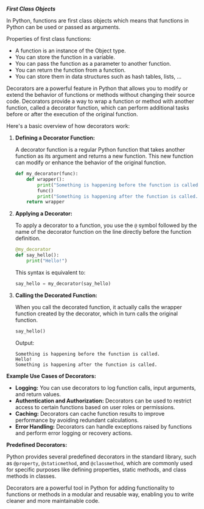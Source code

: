 <!-- // must read article https://www.geeksforgeeks.org/decorators-in-python/ -->

**_First Class Objects_**

In Python, functions are first class objects which means that functions in Python can be used or passed as arguments.

Properties of first class functions:

- A function is an instance of the Object type.
- You can store the function in a variable.
- You can pass the function as a parameter to another function.
- You can return the function from a function.
- You can store them in data structures such as hash tables, lists, …

Decorators are a powerful feature in Python that allows you to modify or extend the behavior of functions or methods without changing their source code. Decorators provide a way to wrap a function or method with another function, called a decorator function, which can perform additional tasks before or after the execution of the original function.

Here's a basic overview of how decorators work:

1. **Defining a Decorator Function:**

   A decorator function is a regular Python function that takes another function as its argument and returns a new function. This new function can modify or enhance the behavior of the original function.

   ```python
   def my_decorator(func):
       def wrapper():
           print("Something is happening before the function is called.")
           func()
           print("Something is happening after the function is called.")
       return wrapper
   ```

2. **Applying a Decorator:**

   To apply a decorator to a function, you use the `@` symbol followed by the name of the decorator function on the line directly before the function definition.

   ```python
   @my_decorator
   def say_hello():
       print("Hello!")
   ```

   This syntax is equivalent to:

   ```python
   say_hello = my_decorator(say_hello)
   ```

3. **Calling the Decorated Function:**

   When you call the decorated function, it actually calls the wrapper function created by the decorator, which in turn calls the original function.

   ```python
   say_hello()
   ```

   Output:

   ```
   Something is happening before the function is called.
   Hello!
   Something is happening after the function is called.
   ```

**Example Use Cases of Decorators:**

- **Logging:** You can use decorators to log function calls, input arguments, and return values.
- **Authentication and Authorization:** Decorators can be used to restrict access to certain functions based on user roles or permissions.
- **Caching:** Decorators can cache function results to improve performance by avoiding redundant calculations.
- **Error Handling:** Decorators can handle exceptions raised by functions and perform error logging or recovery actions.

**Predefined Decorators:**

Python provides several predefined decorators in the standard library, such as `@property`, `@staticmethod`, and `@classmethod`, which are commonly used for specific purposes like defining properties, static methods, and class methods in classes.

Decorators are a powerful tool in Python for adding functionality to functions or methods in a modular and reusable way, enabling you to write cleaner and more maintainable code.
